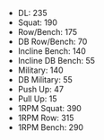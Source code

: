 * DL: 235
*  Squat: 190
*  Row/Bench: 175
*  DB Row/Bench: 70
*  Incline Bench: 140
*  Incline DB Bench: 55
*  Military: 140
*  DB Military: 55
*  Push Up: 47
*  Pull Up: 15
*  1RPM Squat: 390
*  1RPM Row: 315
*  1RPM Bench: 290
